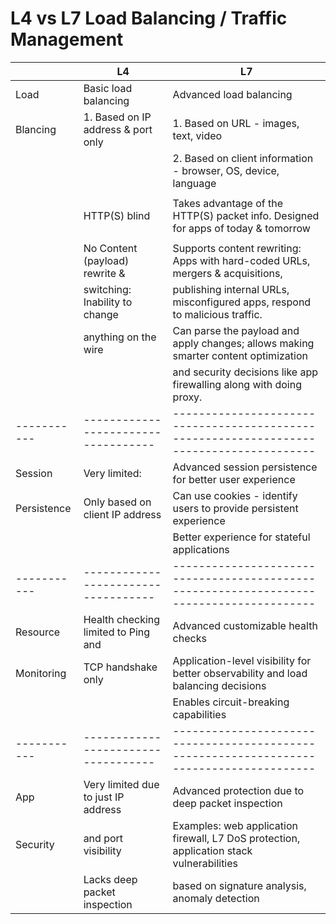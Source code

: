 # L4 vs L7 Load Balancing / Traffic Management

|             | L4                                  | L7                                                                                       |
| ----------- | ----------------------------------- | ---------------------------------------------------------------------------------------- |
| Load        | Basic load balancing                | Advanced load balancing                                                                  |
| Blancing    | 1. Based on IP address & port only  | 1. Based on URL - images, text, video                                                    |
|             |                                     | 2. Based on client information - browser, OS, device, language                           |
|             |                                     |                                                                                          |
|             | HTTP(S) blind                       | Takes advantage of the HTTP(S) packet info. Designed for apps of today & tomorrow        |
|             |                                     |                                                                                          |
|             | No Content (payload) rewrite &      | Supports content rewriting: Apps with hard-coded URLs, mergers & acquisitions,           |
|             | switching: Inability to change      | publishing internal URLs, misconfigured apps, respond to malicious traffic.              |
|             | anything on the wire                | Can parse the payload and apply changes; allows making smarter content optimization      |
|             |                                     | and security decisions like app firewalling along with doing proxy.                      |
| ----------- | ----------------------------------- | ---------------------------------------------------------------------------------------- |
| Session     | Very limited:                       | Advanced session persistence for better user experience                                  |
| Persistence | Only based on client IP address     | Can use cookies - identify users to provide persistent experience                        |
|             |                                     | Better experience for stateful applications                                              |
| ----------- | ----------------------------------- | ---------------------------------------------------------------------------------------- |
| Resource    | Health checking limited to Ping and | Advanced customizable health checks                                                      |
| Monitoring  | TCP handshake only                  | Application-level visibility for better observability and load balancing decisions       |
|             |                                     | Enables circuit-breaking capabilities                                                    |
| ----------- | ----------------------------------- | ---------------------------------------------------------------------------------------- |
| App         | Very limited due to just IP address | Advanced protection due to deep packet inspection                                        |
| Security    | and port visibility                 | Examples: web application firewall, L7 DoS protection, application stack vulnerabilities |
|             | Lacks deep packet inspection        | based on signature analysis, anomaly detection                                           |
